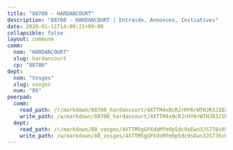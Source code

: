 ```yaml
---
title: "88700 - HARDANCOURT"
description: "88700 - HARDANCOURT | Entraide, Annonces, Initiatives"
date: 2020-01-11T14:09:21+09:00
collapsible: false
layout: commune
comm:
  nom: "HARDANCOURT"
  slug: hardancourt
  cp: "88700"
dept:
  nom: "Vosges"
  slug: vosges
  num: "88"
peerpad:
  comm:
    read_path: /r/markdown/88700_hardancourt/4XTTM4xNcRJrHY6rWTHJR3J1DXqjtatmWnAmUSbog6KFdDfTh
    write_path: /w/markdown/88700_hardancourt/4XTTM4xNcRJrHY6rWTHJR3J1DXqjtatmWnAmUSbog6KFdDfTh-K3TgUFHfbDL4Aw2D8YWQTxWdG3F6s69kLuiAiL3zDMRQHgmxNjKSMcVMQzAPWZS2uq4rxxFPPeT2jA853gANGohaGdwvhxuqfnM4vYjXYjPygsZbpLbW6fDM8zBiwpnpHEVgE99V
  dept:
    read_path: /r/markdown/88_vosges/4XTTM5gGPXdoMfm9p5dc9sEwn3JS776cHSw64JYpD4AKnKgyh
    write_path: /w/markdown/88_vosges/4XTTM5gGPXdoMfm9p5dc9sEwn3JS776cHSw64JYpD4AKnKgyh-K3TgUjEFywcTUHQwfrd2vcZqhoXLakdoQGFv4iriv1FKkvQkBsudnBxafkQDfPcxTDRHN5T6bYyganuvcakuKenYoB5mPLKqUBjNMwpn75GQVixUmzXGkneDufRSqDthC8iyXi1Z
---
```


